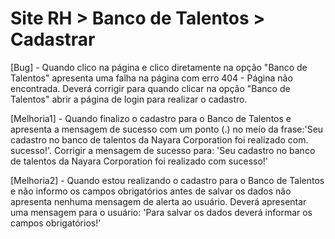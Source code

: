 # Site RH > Banco de Talentos > Cadastrar

[Bug] - Quando clico na página e clico diretamente na opção "Banco de Talentos" apresenta uma falha na página com erro 404 - Página não encontrada. 
Deverá corrigir para quando clicar na opção "Banco de Talentos" abrir a página de login para realizar o cadastro.

[Melhoria1] - Quando finalizo o cadastro para o Banco de Talentos e apresenta a mensagem de sucesso com um ponto (.) no meio da frase:'Seu cadastro no banco de talentos da Nayara Corporation foi realizado com. sucesso!'. 
Corrigir a mensagem de sucesso para: 'Seu cadastro no banco de talentos da Nayara Corporation foi realizado com sucesso!'

[Melhoria2] - Quando estou realizando o cadastro para o Banco de Talentos e não informo os campos obrigatórios antes de salvar os dados não apresenta nenhuma mensagem de alerta ao usuário.
Deverá apresentar uma mensagem para o usuário: 'Para salvar os dados deverá informar os campos obrigatórios!'
